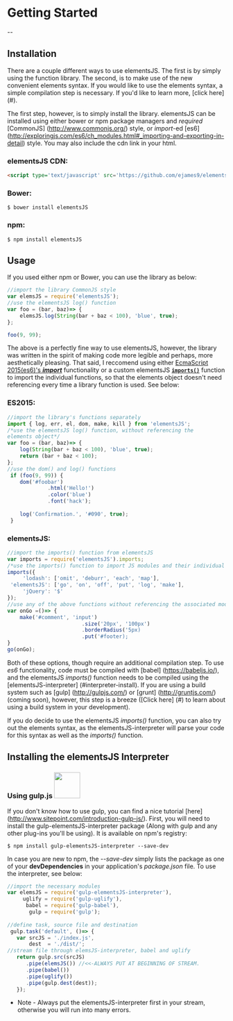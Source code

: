 # <a name='get-started'></a> Getting Started
--

## <a name='installation'></a> Installation
There are a couple different ways to use elementsJS. The first is by simply using the function library. The second, is to make use of the new convenient elements syntax. If you would like to use the elements syntax, a simple compilation step is necessary. If you'd like to learn more, [click here] (#).

The first step, however, is to simply install the library. elementsJS can be installed using either bower or npm package managers and *required* [CommonJS] (http://www.commonjs.org/) style, or *import*-ed [es6] (http://exploringjs.com/es6/ch_modules.html#_importing-and-exporting-in-detail) style. You may also include the cdn link in your html.

### elementsJS CDN: 

```html
<script type='text/javascript' src='https://github.com/ejames9/elementsJS/e531c38/index.js'></script>

```

### Bower:
```
$ bower install elementsJS
```
### npm:
```
$ npm install elementsJS
```

## <a name='usage'></a> Usage
If you used either npm or Bower, you can use the library as below:

```javascript
//import the library CommonJS style
var elemsJS = require('elementsJS');
//use the elementsJS log() function
var foo = (bar, baz)=> {
	elemsJS.log(String(bar + baz < 100), 'blue', true);
};

foo(9, 99);

```

The above is a perfectly fine way to use elementsJS, however, the library was written in the spirit of making code more legible and perhaps, more aesthetically pleasing. That said, I reccomend using either [EcmaScript 2015(es6)'s ***import***](http://exploringjs.com/es6/ch_modules.html#_importing-and-exporting-in-detail) functionality or a custom elementsJS [**`imports()`**](#) function to import the individual functions, so that the elements object doesn't need referencing every time a library function is used. See below:

### ES2015:

```javascript
//import the library's functions separately
import { log, err, el, dom, make, kill } from 'elementsJS';
/*use the elementsJS log() function, without referencing the 
elements object*/
var foo = (bar, baz)=> {
    log(String(bar + baz < 100), 'blue', true);
    return (bar + baz < 100);
};
//use the dom() and log() functions
 if (foo(9, 99)) {
 	dom('#foobar')
 			 .html('Hello!')
 			 .color('blue')
 			 .font('hack');
 			 
 	log('Confirmation.', '#090', true);
 }

```

### elementsJS: 

```javascript
//import the imports() function from elementsJS
var imports = require('elementsJS').imports;
/*use the imports() function to import JS modules and their individual functions*/
imports({
     'lodash': ['omit', 'deburr', 'each', 'map'],
 'elementsJS': ['go', 'on', 'off', 'put', 'log', 'make'],
     'jQuery': '$'
});
//use any of the above functions without referencing the associated module object
var onGo =()=> {
	make('#comment', 'input')
						.size('20px', '100px')
						.borderRadius('5px)
						.put('#footer);
}
go(onGo);

```

Both of these options, though require an additional compilation step. To use *es6* functionality, code must be compiled with [babel] (https://babeljs.io/), and the elementsJS *imports()* function needs to be compiled using the [elementsJS-interpreter] (#interpreter-install). If you are using a build system such as [gulp] (http://gulpjs.com/) or [grunt] (http://gruntjs.com/)(coming soon), however, this step is a breeze ([Click here] (#) to learn about using a build system in your development). 

If you do decide to use the elementsJS *imports()* function, you can also try out the elements syntax, as the elementsJS-interpreter will parse your code for this syntax as well as the *imports()* function. 

## <a name='interpreter-install'></a> Installing the elementsJS Interpreter  
### Using gulp.js  [<img src='http://media-cache-ak0.pinimg.com/736x/a7/7e/81/a77e816ed0b0c1ed28d60b6b9d4860b1.jpg' height='60px'/>](http://gulpjs.com/)
If you don't know how to use gulp, you can find a nice tutorial [here] (http://www.sitepoint.com/introduction-gulp-js/). First, you will need to install the gulp-elementsJS-interpreter package (Along with gulp and any other plug-ins you'll be using). It is available on npm's registry:

```
$ npm install gulp-elementsJS-interpreter --save-dev
```

In case you are new to npm, the *--save-dev* simply lists the package as one of your **devDependencies** in your application's *package.json* file. To use the interpreter, see below:

```javascript
//import the necessary modules
var elemsJS = require('gulp-elementsJS-interpreter'),
     uglify = require('gulp-uglify'),
      babel = require('gulp-babel'),
       gulp = require('gulp');
 
//define task, source file and destination
 gulp.task('default', ()=> {
   var srcJS = './index.js',
       dest  = './dist/';
//stream file through elemsJS-interpreter, babel and uglify
   return gulp.src(srcJS)
  	  .pipe(elemsJS()) //<<-ALWAYS PUT AT BEGINNING OF STREAM.
      .pipe(babel())
      .pipe(uglify())
      .pipe(gulp.dest(dest));
   });             
```
* Note - Always put the elementsJS-interpreter first in your stream, otherwise you will run into many errors.






